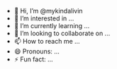 - 👋 Hi, I’m @mykindalivin
- 👀 I’m interested in ...
- 🌱 I’m currently learning ...
- 💞️ I’m looking to collaborate on ...
- 📫 How to reach me ...
- 😄 Pronouns: ...
- ⚡ Fun fact: ...

<!---
mykindalivin/mykindalivin is a ✨ special ✨ repository because its `README.md` (this file) appears on your GitHub profile.
You can click the Preview link to take a look at your changes.
--->
